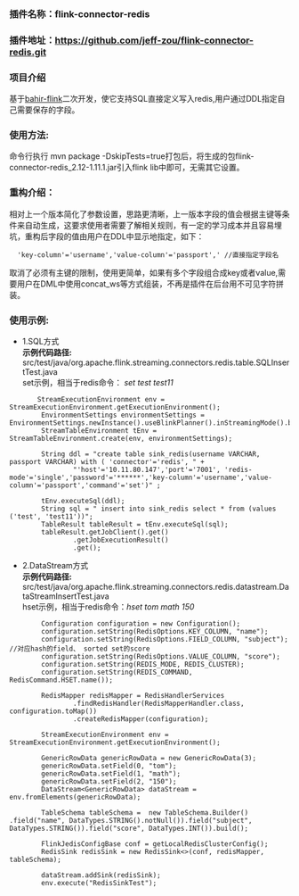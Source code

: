 ### 插件名称：flink-connector-redis
### 插件地址：https://github.com/jeff-zou/flink-connector-redis.git

### 项目介绍
基于[bahir-flink](https://github.com/apache/bahir-flink.git)二次开发，使它支持SQL直接定义写入redis,用户通过DDL指定自己需要保存的字段。

### 使用方法: 
命令行执行 mvn package -DskipTests=true打包后，将生成的包flink-connector-redis_2.12-1.11.1.jar引入flink lib中即可，无需其它设置。

### 重构介绍：
相对上一个版本简化了参数设置，思路更清晰，上一版本字段的值会根据主键等条件来自动生成，这要求使用者需要了解相关规则，有一定的学习成本并且容易埋坑，重构后字段的值由用户在DDL中显示地指定，如下：
```
  'key-column'='username','value-column'='passport',' //直接指定字段名
```
取消了必须有主键的限制，使用更简单，如果有多个字段组合成key或者value,需要用户在DML中使用concat_ws等方式组装，不再是插件在后台用不可见字符拼装。

### 使用示例:
- 1.SQL方式 <br>
**示例代码路径:**  src/test/java/org.apache.flink.streaming.connectors.redis.table.SQLInsertTest.java<br>
set示例，相当于redis命令： *set test test11*
```
       StreamExecutionEnvironment env = StreamExecutionEnvironment.getExecutionEnvironment();
        EnvironmentSettings environmentSettings = EnvironmentSettings.newInstance().useBlinkPlanner().inStreamingMode().build();
        StreamTableEnvironment tEnv = StreamTableEnvironment.create(env, environmentSettings);

        String ddl = "create table sink_redis(username VARCHAR, passport VARCHAR) with ( 'connector'='redis', " +
                "'host'='10.11.80.147','port'='7001', 'redis-mode'='single','password'='******','key-column'='username','value-column'='passport','command'='set')" ;

        tEnv.executeSql(ddl);
        String sql = " insert into sink_redis select * from (values ('test', 'test11'))";
        TableResult tableResult = tEnv.executeSql(sql);
        tableResult.getJobClient().get()
                .getJobExecutionResult()
                .get();
```
- 2.DataStream方式<br>
**示例代码路径:** 
 src/test/java/org.apache.flink.streaming.connectors.redis.datastream.DataStreamInsertTest.java<br>
hset示例，相当于redis命令：*hset tom math 150*
```
        Configuration configuration = new Configuration();
        configuration.setString(RedisOptions.KEY_COLUMN, "name");
        configuration.setString(RedisOptions.FIELD_COLUMN, "subject"); //对应hash的field、 sorted set的score
        configuration.setString(RedisOptions.VALUE_COLUMN, "score");
        configuration.setString(REDIS_MODE, REDIS_CLUSTER);
        configuration.setString(REDIS_COMMAND, RedisCommand.HSET.name());

        RedisMapper redisMapper = RedisHandlerServices
                .findRedisHandler(RedisMapperHandler.class, configuration.toMap())
                .createRedisMapper(configuration);

        StreamExecutionEnvironment env = StreamExecutionEnvironment.getExecutionEnvironment();

        GenericRowData genericRowData = new GenericRowData(3);
        genericRowData.setField(0, "tom");
        genericRowData.setField(1, "math");
        genericRowData.setField(2, "150");
        DataStream<GenericRowData> dataStream = env.fromElements(genericRowData);

        TableSchema tableSchema =  new TableSchema.Builder() .field("name", DataTypes.STRING().notNull()).field("subject", DataTypes.STRING()).field("score", DataTypes.INT()).build();

        FlinkJedisConfigBase conf = getLocalRedisClusterConfig();
        RedisSink redisSink = new RedisSink<>(conf, redisMapper, tableSchema);

        dataStream.addSink(redisSink);
        env.execute("RedisSinkTest");
```